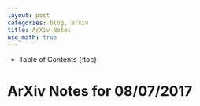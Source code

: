 ```yaml
---
layout: post
categories: blog, arxiv
title: ArXiv Notes
use_math: true
---
```


* Table of Contents
{:toc}


# ArXiv Notes for 08/07/2017
